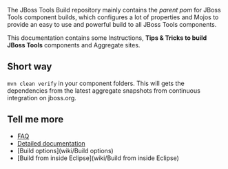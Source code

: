 The JBoss Tools Build repository mainly contains the _parent pom_ for JBoss Tools component builds, which configures a lot of properties and Mojos to provide an easy to use and powerful build to all JBoss Tools components.

This documentation contains some Instructions, **Tips & Tricks to build JBoss Tools** components and Aggregate sites.

## Short way

`mvn clean verify` in your component folders.
This will gets  the dependencies from the latest aggregate snapshots from continuous integration on jboss.org.

## Tell me more

* [FAQ](wiki/FAQ)
* [Detailed documentation](wiki/Details)
* [Build options](wiki/Build options)
* [Build from inside Eclipse](wiki/Build from inside Eclipse)